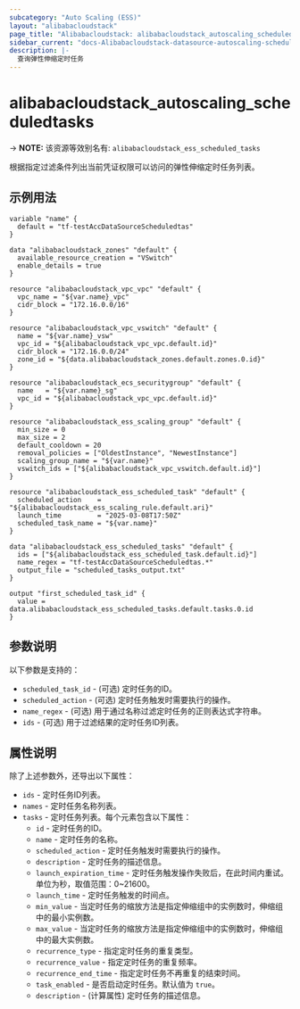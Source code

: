 ```yaml
---
subcategory: "Auto Scaling (ESS)"
layout: "alibabacloudstack"
page_title: "Alibabacloudstack: alibabacloudstack_autoscaling_scheduledtasks"
sidebar_current: "docs-Alibabacloudstack-datasource-autoscaling-scheduledtasks"
description: |- 
  查询弹性伸缩定时任务
---
```


# alibabacloudstack_autoscaling_scheduledtasks
-> **NOTE:** 该资源等效别名有: `alibabacloudstack_ess_scheduled_tasks`

根据指定过滤条件列出当前凭证权限可以访问的弹性伸缩定时任务列表。

## 示例用法

```hcl
variable "name" {
  default = "tf-testAccDataSourceScheduledtas"
}

data "alibabacloudstack_zones" "default" {
  available_resource_creation = "VSwitch"
  enable_details = true
}

resource "alibabacloudstack_vpc_vpc" "default" {
  vpc_name = "${var.name}_vpc"
  cidr_block = "172.16.0.0/16"
}

resource "alibabacloudstack_vpc_vswitch" "default" {
  name = "${var.name}_vsw"
  vpc_id = "${alibabacloudstack_vpc_vpc.default.id}"
  cidr_block = "172.16.0.0/24"
  zone_id = "${data.alibabacloudstack_zones.default.zones.0.id}"
}

resource "alibabacloudstack_ecs_securitygroup" "default" {
  name   = "${var.name}_sg"
  vpc_id = "${alibabacloudstack_vpc_vpc.default.id}"
}

resource "alibabacloudstack_ess_scaling_group" "default" {
  min_size = 0
  max_size = 2
  default_cooldown = 20
  removal_policies = ["OldestInstance", "NewestInstance"]
  scaling_group_name = "${var.name}"
  vswitch_ids = ["${alibabacloudstack_vpc_vswitch.default.id}"]
}

resource "alibabacloudstack_ess_scheduled_task" "default" {
  scheduled_action    = "${alibabacloudstack_ess_scaling_rule.default.ari}"
  launch_time         = "2025-03-08T17:50Z"
  scheduled_task_name = "${var.name}"
}

data "alibabacloudstack_ess_scheduled_tasks" "default" {
  ids = ["${alibabacloudstack_ess_scheduled_task.default.id}"]
  name_regex = "tf-testAccDataSourceScheduledtas.*"
  output_file = "scheduled_tasks_output.txt"
}

output "first_scheduled_task_id" {
  value = data.alibabacloudstack_ess_scheduled_tasks.default.tasks.0.id
}
```

## 参数说明

以下参数是支持的：

* `scheduled_task_id` - (可选) 定时任务的ID。
* `scheduled_action` - (可选) 定时任务触发时需要执行的操作。
* `name_regex` - (可选) 用于通过名称过滤定时任务的正则表达式字符串。
* `ids` - (可选) 用于过滤结果的定时任务ID列表。

## 属性说明

除了上述参数外，还导出以下属性：

* `ids` - 定时任务ID列表。
* `names` - 定时任务名称列表。
* `tasks` - 定时任务列表。每个元素包含以下属性：
  * `id` - 定时任务的ID。
  * `name` - 定时任务的名称。
  * `scheduled_action` - 定时任务触发时需要执行的操作。
  * `description` - 定时任务的描述信息。
  * `launch_expiration_time` - 定时任务触发操作失败后，在此时间内重试。单位为秒，取值范围：0~21600。
  * `launch_time` - 定时任务触发的时间点。
  * `min_value` - 当定时任务的缩放方法是指定伸缩组中的实例数时，伸缩组中的最小实例数。
  * `max_value` - 当定时任务的缩放方法是指定伸缩组中的实例数时，伸缩组中的最大实例数。
  * `recurrence_type` - 指定定时任务的重复类型。
  * `recurrence_value` - 指定定时任务的重复频率。
  * `recurrence_end_time` - 指定定时任务不再重复的结束时间。
  * `task_enabled` - 是否启动定时任务。默认值为 `true`。
  * `description` - (计算属性) 定时任务的描述信息。
